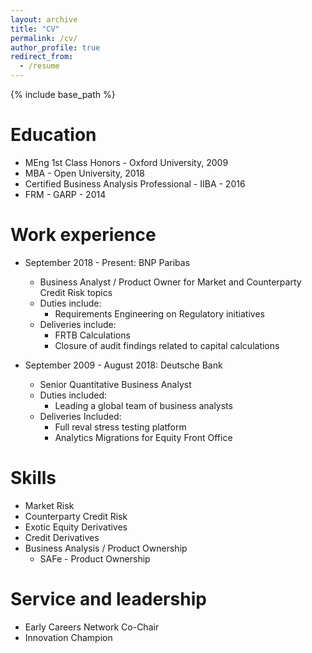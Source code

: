 ```yaml
---
layout: archive
title: "CV"
permalink: /cv/
author_profile: true
redirect_from:
  - /resume
---
```


{% include base_path %}

Education
======
* MEng 1st Class Honors - Oxford University, 2009
* MBA - Open University, 2018
* Certified Business Analysis Professional - IIBA - 2016
* FRM - GARP - 2014

Work experience
======
* September 2018 - Present: BNP Paribas
  * Business Analyst / Product Owner for Market and Counterparty Credit Risk topics
  * Duties include:
    - Requirements Engineering on Regulatory initiatives
  * Deliveries include:
    - FRTB Calculations
    - Closure of audit findings related to capital calculations

* September 2009 - August 2018: Deutsche Bank
    * Senior Quantitative Business Analyst
    * Duties included:
      - Leading a global team of business analysts
    * Deliveries Included:
      - Full reval stress testing platform
      - Analytics Migrations for Equity Front Office


Skills
======
* Market Risk
* Counterparty Credit Risk
* Exotic Equity Derivatives
* Credit Derivatives
* Business Analysis / Product Ownership
    * SAFe - Product Ownership


Service and leadership
======
* Early Careers Network Co-Chair
* Innovation Champion
